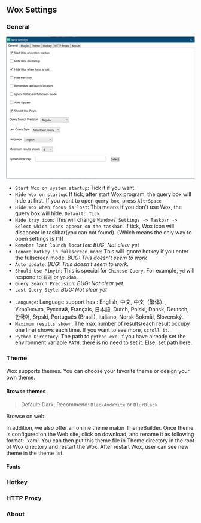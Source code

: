 
## Wox Settings

### General

![General](imgs/settings/general.png)

- `Start Wox on system startup`: Tick it if you want.
- `Hide Wox on startup`: If tick, after start Wox program, the query box will hide at first. If you want to open `query box`, press `Alt+Space`
- `Hide Wox when focus is lost`: This means if you don't use Wox, the query box will hide. `Default: Tick`
- `Hide tray icon`: This will change `Windows Settings -> Taskbar -> Select which icons appear on the taskbar`. If tick, Wox icon will disappear in taskbar(you can not found). (Which means the only way to open settings is (1))
- `Remeber last launch location`: *BUG: Not clear yet*
- `Iqnore hotkey in fullscreen mode`: This will ignore hotkey if you enter the fullscreen mode. *BUG: This doesn't seem to work*
- `Auto Update`: *BUG: This doesn't seem to work.*
- `Should Use Pinyin`: This is special for `Chinese Query`. For example, `yd` will respond to `有道` or `youdao`.
- `Query Search Precision`: *BUG: Not clear yet*
- `Last Query Style`: *BUG: Not clear yet*
<!-- - This means the next time you open `query box`, your last input will remain in query box. -->
- `Language`: Language support has : English, 中文, 中文（繁体）, Українська, Русский, Français, 日本語, Dutch, Polski, Dansk, Deutsch, 한국어, Srpski, Português (Brasil), Italiano, Norsk Bokmål, Slovenský.
- `Maximum results shown`: The max number of results(each result occupy one line) shows each time. If you want to see more, `scroll it`. 
- `Python Directory`: The path to `python.exe`. If you have already set the environment variable `PATH`, there is no need to set it. Else, set path here.

### Theme

Wox supports themes. You can choose your favorite theme or design your own theme.

#### Browse themes

> Default: Dark, Recommend: `BlackAndWhite` or `BlurBlack`

Browse on web:


In addition, we also offer an online theme maker ThemeBuilder. Once theme is configured on the Web site, click on download, and rename it as following format: <your theme name>.xaml. You can then put this theme file in Theme directory in the root of Wox directory and restart the Wox. After restart Wox, user can see new theme in the theme list.

#### Fonts

### Hotkey

### HTTP Proxy

### About